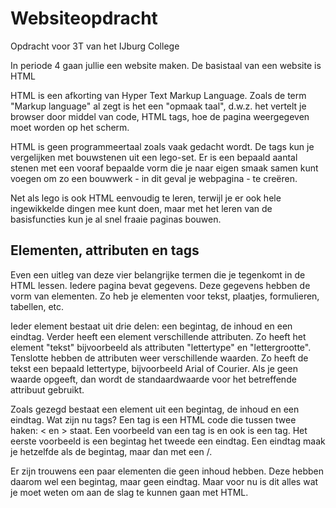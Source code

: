 # Websiteopdracht
Opdracht voor 3T van het IJburg College

In periode 4 gaan jullie een website maken.
De basistaal van een website is HTML

HTML is een afkorting van Hyper Text Markup Language.
Zoals de term "Markup language" al zegt is het een "opmaak taal", d.w.z. het vertelt je browser door middel van code, HTML tags, hoe de pagina weergegeven moet worden op het scherm.

HTML is geen programmeertaal zoals vaak gedacht wordt. De tags kun je vergelijken met bouwstenen uit een lego-set. Er is een bepaald aantal stenen met een vooraf bepaalde vorm die je naar eigen smaak samen kunt voegen om zo een bouwwerk - in dit geval je webpagina - te creëren.

Net als lego is ook HTML eenvoudig te leren, terwijl je er ook hele ingewikkelde dingen mee kunt doen, maar met het leren van de basisfuncties kun je al snel fraaie paginas bouwen.


## Elementen, attributen en tags
Even een uitleg van deze vier belangrijke termen die je tegenkomt in de HTML lessen.
Iedere pagina bevat gegevens. Deze gegevens hebben de vorm van elementen. Zo heb je elementen voor tekst, plaatjes, formulieren, tabellen, etc.

Ieder element bestaat uit drie delen: een begintag, de inhoud en een eindtag.
Verder heeft een element verschillende attributen. Zo heeft het element "tekst" bijvoorbeeld als attributen "lettertype" en "lettergrootte".
Tenslotte hebben de attributen weer verschillende waarden. Zo heeft de tekst een bepaald lettertype, bijvoorbeeld Arial of Courier. Als je geen waarde opgeeft, dan wordt de standaardwaarde voor het betreffende attribuut gebruikt.

Zoals gezegd bestaat een element uit een begintag, de inhoud en een eindtag.
Wat zijn nu tags? Een tag is een HTML code die tussen twee haken: < en > staat.
Een voorbeeld van een tag is <HTML> en ook </HTML> is een tag. Het eerste voorbeeld is een begintag het tweede een eindtag. Een eindtag maak je hetzelfde als de begintag, maar dan met een /.

Er zijn trouwens een paar elementen die geen inhoud hebben. Deze hebben daarom wel een begintag, maar geen eindtag. Maar voor nu is dit alles wat je moet weten om aan de slag te kunnen gaan met HTML.
